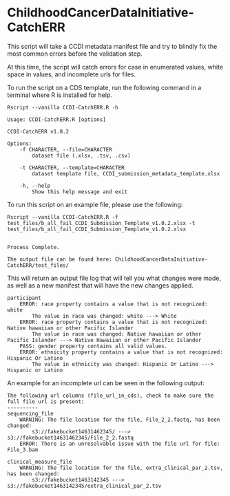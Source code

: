 # ChildhoodCancerDataInitiative-CatchERR
This script will take a CCDI metadata manifest file and try to blindly fix the most common errors before the validation step.

At this time, the script will catch errors for case in enumerated values, white space in values, and incomplete urls for files.

To run the script on a CDS template, run the following command in a terminal where R is installed for help.

```
Rscript --vanilla CCDI-CatchERR.R -h
```

```
Usage: CCDI-CatchERR.R [options]

CCDI-CatchERR v1.0.2

Options:
	-f CHARACTER, --file=CHARACTER
		dataset file (.xlsx, .tsv, .csv)

	-t CHARACTER, --template=CHARACTER
		dataset template file, CCDI_submission_metadata_template.xlsx

	-h, --help
		Show this help message and exit
```

To run this script on an example file, please use the following:

```
Rscript --vanilla CCDI-CatchERR.R -f test_files/b_all_fail_CCDI_Submission_Template_v1.0.2.xlsx -t test_files/b_all_fail_CCDI_Submission_Template_v1.0.2.xlsx 


Process Complete.

The output file can be found here: ChildhoodCancerDataInitiative-CatchERR/test_files/
```

This will return an output file log that will tell you what changes were made, as well as a new manifest that will have the new changes applied.

```
participant
	ERROR: race property contains a value that is not recognized: white
		The value in race was changed: white ---> White
	ERROR: race property contains a value that is not recognized: Native hawaiian or other Pacific Islander
		The value in race was changed: Native hawaiian or other Pacific Islander ---> Native Hawaiian or other Pacific Islander
	PASS: gender property contains all valid values.
	ERROR: ethnicity property contains a value that is not recognized: Hispanic Or Latino
		The value in ethnicity was changed: Hispanic Or Latino ---> Hispanic or Latino
```

An example for an incomplete url can be seen in the following output:

```
The following url columns (file_url_in_cds), check to make sure the full file url is present:
----------
sequencing_file
	WARNING: The file location for the file, File_2_2.fastq, has been changed:
		s3://fakebucket14631462345/ ---> s3://fakebucket14631462345/File_2_2.fastq
	ERROR: There is an unresolvable issue with the file url for file: File_3.bam

clinical_measure_file
	WARNING: The file location for the file, extra_clinical_par_2.tsv, has been changed:
		s3://fakebucket1463142345 ---> s3://fakebucket1463142345/extra_clinical_par_2.tsv
```
